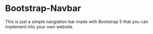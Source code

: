 # Bootstrap-Navbar
This is just a simple navgiation bar made with Bootstrap 5 that you can implement into your own website.

